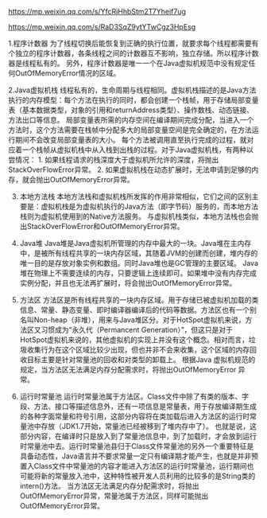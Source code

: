 https://mp.weixin.qq.com/s/YfcRjHhbStm2T7Yheif7ug

https://mp.weixin.qq.com/s/RaD3SqZ9ytYTwCgz3HpEsg

1.程序计数器
    为了线程切换后能恢复到正确的执行位置，就要求每个线程都需要有个独立的程序计数器，各条线程之间的计数器互不影响，独立存储。所以程序计数器是线程私有的。
    另外，程序计数器是唯一一个在Java虚拟机规范中没有规定任何OutOfMemoryError情况的区域。
    
2.Java虚拟机栈
    线程私有的，生命周期与线程相同。虚拟机栈描述的是Java方法执行的内存模型：每个方法在执行的同时，都会创建一个栈帧，用于存储局部变量表（基本数据类型，对象的引用和returnAddress类型）、操作数栈、动态链接、方法出口等信息。
    局部变量表所需的内存空间在编译期间完成分配，当进入一个方法时，这个方法需要在栈帧中分配多大的局部变量空间是完全确定的，在方法运行期间不会改变局部变量表的大小。
    每个方法被调用直至执行完成的过程，就对应着一个栈帧从虚拟机栈中从入栈到出栈的过程。对于Java虚拟机栈，有两种以尝情况：
    1. 如果线程请求的栈深度大于虚拟机所允许的深度，将抛出StackOverFlowError异常。
    2. 如果虚拟机栈在动态扩展时，无法申请到足够的内存，就会抛出OutOfMemoryError异常。
    
 3. 本地方法栈
    本地方法栈和虚拟机栈所发挥的作用非常相似，它们之间的区别主要是：虚拟机栈是为虚拟机执行的Java方法（即字节码）服务的，而本地方法栈则为虚拟机使用到的Native方法服务。
    与虚拟机栈类似，本地方法栈也会抛出StackOverFlowError和OutOfMemoryError异常。
    
 4. Java堆
    Java堆是Java虚拟机所管理的内存中最大的一块。Java堆在主内存中，是被所有线程共享的一块内存区域，其随着JVM的创建而创建，堆内存的唯一目的是存放对象实例和数组。同时Java堆也是GC管理的主要区域。
    Java堆在物理上不需要连续的内存，只要逻辑上连续即可。如果堆中没有内存完成实例分配，并且也无法再扩展时，将会抛出OutOfMemoryError异常。
    
 5. 方法区
    方法区是所有线程共享的一块内存区域。用于存储已被虚拟机加载的类信息、常量、静态变量、即时编译器编译后的代码等数据。方法区也有一个别名叫Non-heap（非堆），用来与Java堆区分。对于HotSpot虚拟机来说，方法区又习惯成为“永久代（Permancent Generation）”，但这只是对于HotSpot虚拟机来说的，其他虚拟机的实现上并没有这个概念。相对而言，垃圾收集行为在这个区域比较少出现，但也并非不会来收集，这个区域的内存回收目标主要是针对常量池的回收和对类型的卸载上。
    根据Java 虚拟机规范的规定，当方法区无法满足内存分配需求时，将抛出OutOfMemoryError 异常。
    
 6. 运行时常量池
    运行时常量池属于方法区。Class文件中除了有类的版本、字段、方法、接口等描述信息外，还有一项信息是常量表，用于存放编译期生成的各种字面常量和符号引用，这部分内容将在类加载后进入方法区的运行时常量池中存放（JDK1.7开始，常量池已经被移到了堆内存中了）。
    也就是说，这部分内容，在编译时只是放入到了常量池信息中，到了加载时，才会放到运行时常量池中去。运行时常量池县归于Class文件常量池的另外一个重要特征是具备动态性，Java语言并不要求常量一定只有编译期才能产生，也就是并非预置入Class文件中常量池的内容才能进入方法区的运行时常量池，运行期间也可能将新的常量放入池中，这种特性被开发人员利用的比较多的是String类的intern()方法。
    当方法区无法满足内存分配需求时，将抛出OutOfMemoryError异常，常量池属于方法区，同样可能抛出OutOfMemoryError异常。

    